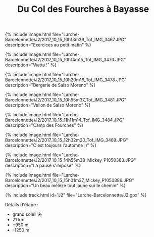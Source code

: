 ﻿---
title: "Du Col des Fourches à Bayasse"
permalink: /Larche-Barcelonnette/J2/
sidebar:
  nav: "larche_barcelonnette"
enable_tracks: true
---

{% include image.html file="Larche-Barcelonnette/J2/2017_10_15_10h13m39_Tof_IMG_3467.JPG" description="Exercices au petit matin" %}

{% include image.html file="Larche-Barcelonnette/J2/2017_10_15_10h14m15_Tof_IMG_3470.JPG" description="Watta !" %}

{% include image.html file="Larche-Barcelonnette/J2/2017_10_15_10h20m16_Tof_IMG_3478.JPG" description="Bergerie de Salso Moreno" %}

{% include image.html file="Larche-Barcelonnette/J2/2017_10_15_10h55m37_Tof_IMG_3481.JPG" description="Vallon de Salso Moreno" %}

{% include image.html file="Larche-Barcelonnette/J2/2017_10_15_11h11m14_Tof_IMG_3484.JPG" description="Camp des Fourches" %}

{% include image.html file="Larche-Barcelonnette/J2/2017_10_15_12h32m20_Tof_IMG_3489.JPG" description="C'est toujours l'automne :)" %}

{% include image.html file="Larche-Barcelonnette/J2/2017_10_15_14h55m38_Mickey_P1050383.JPG" description="La pause s'impose" %}

{% include image.html file="Larche-Barcelonnette/J2/2017_10_15_15h01m37_Mickey_P1050386.JPG" description="Un beau mélèze tout jaune sur le chemin" %}

{% include track.html id="J2" file="Larche-Barcelonnette/J2.gpx" %}

Détails d'étape :
* grand soleil :sunny:
* 21 km
* +950 m
* -1250 m
